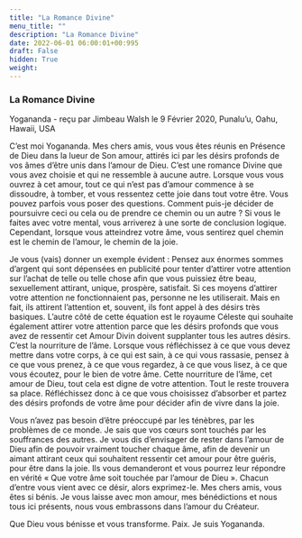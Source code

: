 ```yaml
---
title: "La Romance Divine"
menu_title: ""
description: "La Romance Divine"
date: 2022-06-01 06:00:01+00:995
draft: False
hidden: True
weight:
---
```

### La Romance Divine

Yogananda - reçu par Jimbeau Walsh le 9 Février 2020, Punalu’u, Oahu, Hawaii, USA

C’est moi Yogananda. Mes chers amis, vous vous êtes réunis en Présence de Dieu dans la lueur de Son amour, attirés ici par les désirs profonds de vos âmes d’être unis dans l’amour de Dieu. C’est une romance Divine que vous avez choisie et qui ne ressemble à aucune autre. Lorsque vous vous ouvrez à cet amour, tout ce qui n’est pas d’amour commence à se dissoudre, à tomber, et vous ressentez cette joie dans tout votre être. Vous pouvez parfois vous poser des questions. Comment puis-je décider de poursuivre ceci ou cela ou de prendre ce chemin ou un autre ? Si vous le faites avec votre mental, vous arriverez à une sorte de conclusion logique. Cependant, lorsque vous atteindrez votre âme, vous sentirez quel chemin est le chemin de l’amour, le chemin de la joie.

Je vous (vais) donner un exemple évident : Pensez aux énormes sommes d’argent qui sont dépensées en publicité pour tenter d’attirer votre attention sur l’achat de telle ou telle chose afin que vous puissiez être beau, sexuellement attirant, unique, prospère, satisfait. Si ces moyens d’attirer votre attention ne fonctionnaient pas, personne ne les utiliserait. Mais en fait, ils attirent l’attention et, souvent, ils font appel à des désirs très basiques. L’autre côté de cette équation est le royaume Céleste qui souhaite également attirer votre attention parce que les désirs profonds que vous avez de ressentir cet Amour Divin doivent supplanter tous les autres désirs. C’est la nourriture de l’âme. Lorsque vous réfléchissez à ce que vous devez mettre dans votre corps, à ce qui est sain, à ce qui vous rassasie, pensez à ce que vous prenez, à ce que vous regardez, à ce que vous lisez, à ce que vous écoutez, pour le bien de votre âme. Cette nourriture de l’âme, cet amour de Dieu, tout cela est digne de votre attention. Tout le reste trouvera sa place. Réfléchissez donc à ce que vous choisissez d’absorber et partez des désirs profonds de votre âme pour décider afin de vivre dans la joie.

Vous n’avez pas besoin d’être préoccupé par les ténèbres, par les problèmes de ce monde. Je sais que vos cœurs sont touchés par les souffrances des autres. Je vous dis d’envisager de rester dans l’amour de Dieu afin de pouvoir vraiment toucher chaque âme, afin de devenir un aimant attirant ceux qui souhaitent ressentir cet amour pour être guéris, pour être dans la joie. Ils vous demanderont et vous pourrez leur répondre en vérité « Que votre âme soit touchée par l’amour de Dieu ». Chacun d’entre vous vient avec ce désir, alors exprimez-le. Mes chers amis, vous êtes si bénis. Je vous laisse avec mon amour, mes bénédictions et nous tous ici présents, nous vous embrassons dans l’amour du Créateur.

Que Dieu vous bénisse et vous transforme. Paix. Je suis Yogananda.





